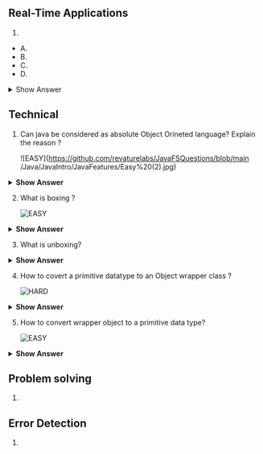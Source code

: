 ## Real-Time Applications

1. 

- A.
- B. 
- C. 
- D. 

<details><summary>Show Answer</summary>

<b> Ans</b>: A

Explanation:



</details>

## Technical

1. Can java be considered as absolute Object Orineted language? Explain the reason ?

    ![EASY](https://github.com/revaturelabs/JavaFSQuestions/blob/main /Java/JavaIntro/JavaFeatures/Easy%20(2).jpg)

<details><summary> <b>Show Answer</b> </summary>
  
  **Ans**: No
  
  **Explanation**: Java is not perfectly object oriented beacuse Primitive datatypes are included in java for fast execution. Wraper classes are used to convert primitives to objects.
  
</details>

2. What is boxing ?

   ![EASY](https://github.com/revaturelabs/JavaFSQuestions/blob/main/Java/JavaIntro/JavaFeatures/Easy%20(2).jpg)
    
<details><summary> <b>Show Answer</b> </summary>
  
  **Ans**: The conversion of Primitive data types to Object is called Boxing.
  
</details>

3. What is unboxing?

<details><summary> <b>Show Answer</b> </summary>
  
  **Ans**: The conversion of Object to primitive datatype is called Unboxing.
  
</details>



4. How to covert a primitive datatype to an Object wrapper class ?

    ![HARD](hard.jpg)

<details><summary> <b>Show Answer</b> </summary>
  
  **Ans**: 
  ``` java
  // primitive int i
  int i =1;
  // Wraping primitive datatype int to Wrapper object Integer
  Integer k = new  Integer(i);
  ```
  
</details>

5. How to convert wrapper object to a primitive data type?

   ![EASY](https://github.com/revaturelabs/JavaFSQuestions/blob/main/Java/JavaIntro/JavaFeatures/Easy%20(2).jpg)


<details><summary> <b>Show Answer</b> </summary>
  
  **Ans**: 
  ``` java
  // wrapper object of type Integer
  Integer i =1;
  // Unboxing
  int j = i;
  ``` 


</details>


## Problem solving

1. 



## Error Detection

1. 



  










